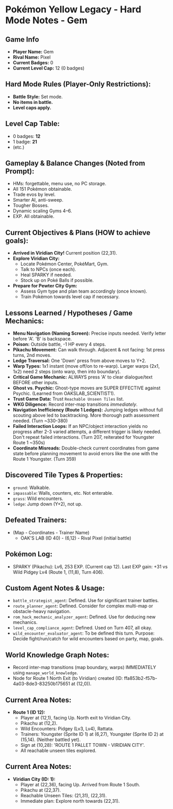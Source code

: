 # Pokémon Yellow Legacy - Hard Mode Notes - Gem

## Game Info
*   **Player Name:** Gem
*   **Rival Name:** Pixel
*   **Current Badges:** 0
*   **Current Level Cap:** 12 (0 badges)

## Hard Mode Rules (Player-Only Restrictions):
*   **Battle Style:** Set mode.
*   **No items in battle.**
*   **Level caps apply.**

## Level Cap Table:
*   0 badges: **12**
*   1 badge: **21**
*   (etc.)

## Gameplay & Balance Changes (Noted from Prompt):
*   HMs: forgettable, menu use, no PC storage.
*   All 151 Pokémon obtainable.
*   Trade evos by level.
*   Smarter AI, anti-sweep.
*   Tougher Bosses.
*   Dynamic scaling Gyms 4–6.
*   EXP. All obtainable.

## Current Objectives & Plans (HOW to achieve goals):
*   **Arrived in Viridian City!** Current position (22,31).
*   **Explore Viridian City:**
    *   Locate Pokémon Center, PokéMart, Gym.
    *   Talk to NPCs (once each).
    *   Heal SPARKY if needed.
    *   Stock up on Poké Balls if possible.
*   **Prepare for Pewter City Gym:**
    *   Assess Gym type and plan team accordingly (once known).
    *   Train Pokémon towards level cap if necessary.

## Lessons Learned / Hypotheses / Game Mechanics:
*   **Menu Navigation (Naming Screen):** Precise inputs needed. Verify letter before 'A'. 'B' is backspace.
*   **Poison:** Outside battle, -1 HP every 4 steps.
*   **Pikachu Movement:** Can walk through. Adjacent & not facing: 1st press turns, 2nd moves.
*   **Ledge Traversal:** One 'Down' press from above moves to Y+2.
*   **Warp Types:** 1x1 instant (move off/on to re-warp). Larger warps (2x1, 1x2) need 2 steps (onto warp, then into boundary).
*   **Critical Game Mechanic:** ALWAYS press 'A' to clear dialogue/text BEFORE other inputs.
*   **Ghost vs. Psychic:** Ghost-type moves are SUPER EFFECTIVE against Psychic. (Learned from OAKSLAB_SCIENTIST1).
*   **Trust Game Data:** Trust `Reachable Unseen Tiles` list.
*   **WKG Diligence:** Record inter-map transitions *immediately*.
*   **Navigation Inefficiency (Route 1 Ledges):** Jumping ledges without full scouting above led to backtracking. More thorough path assessment needed. (Turn ~330-380)
*   **Failed Interaction Loops:** If an NPC/object interaction yields no progress after 2-3 varied attempts, a different trigger is likely needed. Don't repeat failed interactions. (Turn 207, reiterated for Youngster Route 1 ~350s)
*   **Coordinate Misreads:** Double-check current coordinates from game state before planning movement to avoid errors like the one with the Route 1 Youngster. (Turn 359)

## Discovered Tile Types & Properties:
*   `ground`: Walkable.
*   `impassable`: Walls, counters, etc. Not enterable.
*   `grass`: Wild encounters.
*   `ledge`: Jump down (Y+2), not up.

## Defeated Trainers:
*   (Map - Coordinates - Trainer Name)
    *   OAK'S LAB (ID 40) - (6,12) - Rival Pixel (initial battle)

## Pokémon Log:
*   SPARKY (Pikachu): Lv6, 253 EXP. (Current cap 12). Last EXP gain: +31 vs Wild Pidgey Lv4 (Route 1, (11,8), Turn 406).

## Custom Agent Notes & Usage:
*   `battle_strategist_agent`: Defined. Use for significant trainer battles.
*   `route_planner_agent`: Defined. Consider for complex multi-map or obstacle-heavy navigation.
*   `rom_hack_mechanic_analyzer_agent`: Defined. Use for deducing new mechanics.
*   `level_cap_compliance_agent`: Defined. Used on Turn 407, all okay.
*   `wild_encounter_evaluator_agent`: To be defined this turn. Purpose: Decide fight/run/catch for wild encounters based on party, map, goals.

## World Knowledge Graph Notes:
*   Record inter-map transitions (map boundary, warps) IMMEDIATELY using `manage_world_knowledge`.
*   Node for Route 1 North Exit (to Viridian) created (ID: ffa853b2-f57b-4a03-8de3-83250b175651 at (12,0)).

## Current Area Notes:
*   **Route 1 (ID 12):**
    *   Player at (12,1), facing Up. North exit to Viridian City.
    *   Pikachu at (12,2).
    *   Wild Encounters: Pidgey (Lv3, Lv4), Rattata.
    *   Trainers: Youngster (Sprite ID 1) at (6,27), Youngster (Sprite ID 2) at (15,14). (Neither battled yet).
    *   Sign at (10,28): 'ROUTE 1 PALLET TOWN - VIRIDIAN CITY'.
    *   All reachable unseen tiles explored.

## Current Area Notes:
*   **Viridian City (ID: 1):**
    *   Player at (22,36), facing Up. Arrived from Route 1 South.
    *   Pikachu at (22,37).
    *   Reachable Unseen Tiles: (21,31), (22,31).
    *   Immediate plan: Explore north towards (22,31).